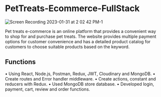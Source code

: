 # PetTreats-Ecommerce-FullStack
![Screen Recording 2023-01-31 at 2 02 42 PM-1](https://user-images.githubusercontent.com/37912868/215895443-55a21336-8e37-4871-b52a-a9a1407cc195.gif)

Pet treats e-commerce is an online platform that provides a convenient way to shop for and purchase pet treats. The website provides multiple payment options for customer convenience and has a detailed product catalog for customers to choose suitable products based on the keyword. 


## Functions
   •	Using React, Node.js, Postman, Redux, JWT, Cloudinary and MongoDB.
   •	Create routes and Error handler middleware. 
    •	Create actions, constant and reducers with Redux. 
   •	Used MongoDB store database. 
    •	Developed login, payment, cart, review and order functions. 
